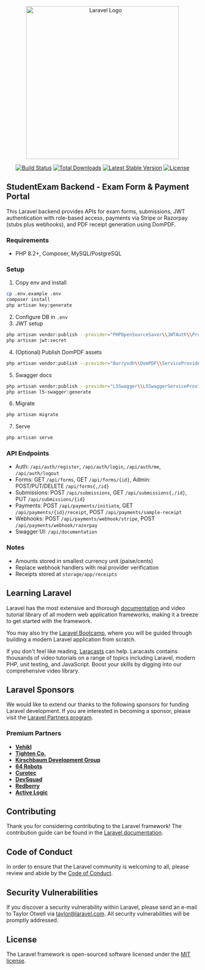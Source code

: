 <p align="center"><a href="https://laravel.com" target="_blank"><img src="https://raw.githubusercontent.com/laravel/art/master/logo-lockup/5%20SVG/2%20CMYK/1%20Full%20Color/laravel-logolockup-cmyk-red.svg" width="400" alt="Laravel Logo"></a></p>

<p align="center">
<a href="https://github.com/laravel/framework/actions"><img src="https://github.com/laravel/framework/workflows/tests/badge.svg" alt="Build Status"></a>
<a href="https://packagist.org/packages/laravel/framework"><img src="https://img.shields.io/packagist/dt/laravel/framework" alt="Total Downloads"></a>
<a href="https://packagist.org/packages/laravel/framework"><img src="https://img.shields.io/packagist/v/laravel/framework" alt="Latest Stable Version"></a>
<a href="https://packagist.org/packages/laravel/framework"><img src="https://img.shields.io/packagist/l/laravel/framework" alt="License"></a>
</p>

## StudentExam Backend - Exam Form & Payment Portal

This Laravel backend provides APIs for exam forms, submissions, JWT authentication with role-based access, payments via Stripe or Razorpay (stubs plus webhooks), and PDF receipt generation using DomPDF.

### Requirements
- PHP 8.2+, Composer, MySQL/PostgreSQL

### Setup
1. Copy env and install
```bash
cp .env.example .env
composer install
php artisan key:generate
```
2. Configure DB in `.env`
3. JWT setup
```bash
php artisan vendor:publish --provider="PHPOpenSourceSaver\\JWTAuth\\Providers\\LaravelServiceProvider"
php artisan jwt:secret
```
4. (Optional) Publish DomPDF assets
```bash
php artisan vendor:publish --provider="Barryvdh\\DomPDF\\ServiceProvider"
```
5. Swagger docs
```bash
php artisan vendor:publish --provider="L5Swagger\\L5SwaggerServiceProvider"
php artisan l5-swagger:generate
```
6. Migrate
```bash
php artisan migrate
```
7. Serve
```bash
php artisan serve
```

### API Endpoints
- Auth: `/api/auth/register`, `/api/auth/login`, `/api/auth/me`, `/api/auth/logout`
- Forms: GET `/api/forms`, GET `/api/forms/{id}`, Admin: POST/PUT/DELETE `/api/forms{,/id}`
- Submissions: POST `/api/submissions`, GET `/api/submissions{,/id}`, PUT `/api/submissions/{id}`
- Payments: POST `/api/payments/initiate`, GET `/api/payments/{id}/receipt`, POST `/api/payments/sample-receipt`
- Webhooks: POST `/api/payments/webhook/stripe`, POST `/api/payments/webhook/razorpay`
- Swagger UI: `/api/documentation`

### Notes
- Amounts stored in smallest currency unit (paise/cents)
- Replace webhook handlers with real provider verification
- Receipts stored at `storage/app/receipts`

## Learning Laravel

Laravel has the most extensive and thorough [documentation](https://laravel.com/docs) and video tutorial library of all modern web application frameworks, making it a breeze to get started with the framework.

You may also try the [Laravel Bootcamp](https://bootcamp.laravel.com), where you will be guided through building a modern Laravel application from scratch.

If you don't feel like reading, [Laracasts](https://laracasts.com) can help. Laracasts contains thousands of video tutorials on a range of topics including Laravel, modern PHP, unit testing, and JavaScript. Boost your skills by digging into our comprehensive video library.

## Laravel Sponsors

We would like to extend our thanks to the following sponsors for funding Laravel development. If you are interested in becoming a sponsor, please visit the [Laravel Partners program](https://partners.laravel.com).

### Premium Partners

- **[Vehikl](https://vehikl.com)**
- **[Tighten Co.](https://tighten.co)**
- **[Kirschbaum Development Group](https://kirschbaumdevelopment.com)**
- **[64 Robots](https://64robots.com)**
- **[Curotec](https://www.curotec.com/services/technologies/laravel)**
- **[DevSquad](https://devsquad.com/hire-laravel-developers)**
- **[Redberry](https://redberry.international/laravel-development)**
- **[Active Logic](https://activelogic.com)**

## Contributing

Thank you for considering contributing to the Laravel framework! The contribution guide can be found in the [Laravel documentation](https://laravel.com/docs/contributions).

## Code of Conduct

In order to ensure that the Laravel community is welcoming to all, please review and abide by the [Code of Conduct](https://laravel.com/docs/contributions#code-of-conduct).

## Security Vulnerabilities

If you discover a security vulnerability within Laravel, please send an e-mail to Taylor Otwell via [taylor@laravel.com](mailto:taylor@laravel.com). All security vulnerabilities will be promptly addressed.

## License

The Laravel framework is open-sourced software licensed under the [MIT license](https://opensource.org/licenses/MIT).
